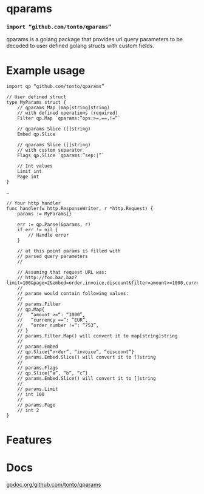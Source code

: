 # qparams
### `import “github.com/tonto/qparams”`
qparams is a golang package that provides url query parameters to be decoded to user defined golang structs with custom fields.

# Example usage
```
import qp “github.com/tonto/qparams”

// User defined struct
type MyParams struct {
	// qparams Map (map[string]string)
	// with defined operations (required)
	Filter qp.Map `qparams:”ops:>=,==,!=“`

	// qparams Slice ([]string)
	Embed qp.Slice 

	// qparams Slice ([]string)
	// with custom separator
	Flags qp.Slice `qparams:”sep:|”`

	// Int values
	Limit int
	Page int
}

…

// Your http handler
func handler(w http.ResponseWriter, r *http.Request) {
	params := MyParams{}

	err := qp.Parse(&params, r)
	if err != nil {
		// Handle error
	}

	// at this point params is filled with 
	// parsed query parameters
	//

	// Assuming that request URL was:
	// http://foo.bar.baz?limit=100&page=2&embed=order,invoice,discount&filter=amount>=1000,currency==EUR,order_number!=753&flags=a|b|c
	//
	// params would contain following values:
	//
	// params.Filter 
	// qp.Map{
	//   “amount >=“: “1000”,
	//   “currency ==“: “EUR”,
	//   “order_number !=“: “753”,
	// }
	// params.Filter.Map() will convert it to map[string]string
	//
	// params.Embed
	// qp.Slice{“order”, “invoice”, “discount”}
	// params.Embed.Slice() will convert it to []string
	//
	// params.Flags
	// qp.Slice{“a”, “b”, “c”}
	// params.Embed.Slice() will convert it to []string
	//
	// params.Limit
	// int 100
	//
	// params.Page
	// int 2
}
```	

# Features
# Docs
[godoc.org/github.com/tonto/qparams](http://godoc.org/github.com/tonto/qparams)